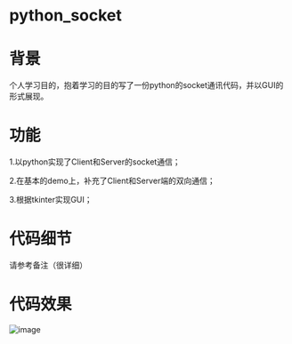 # python_socket

# 背景
个人学习目的，抱着学习的目的写了一份python的socket通讯代码，并以GUI的形式展现。

# 功能
1.以python实现了Client和Server的socket通信；

2.在基本的demo上，补充了Client和Server端的双向通信；

3.根据tkinter实现GUI；

# 代码细节
请参考备注（很详细）

# 代码效果
![image](https://user-images.githubusercontent.com/64893724/141775552-7af703bf-9ac3-4230-b313-d3e464ec3ed9.png)
